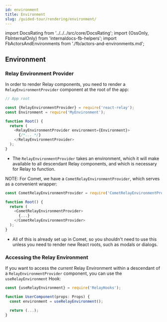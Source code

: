 ```yaml
---
id: environment
title: Environment
slug: /guided-tour/rendering/environment/
---
```


import DocsRating from '../../../src/core/DocsRating';
import {OssOnly, FbInternalOnly} from 'internaldocs-fb-helpers';
import FbActorsAndEnvironments from './fb/actors-and-environments.md';


## Environment

### Relay Environment Provider

In order to render Relay components, you need to render a `RelayEnvironmentProvider` component at the root of the app:

```js
// App root

const {RelayEnvironmentProvider} = require('react-relay');
const Environment = require('MyEnvironment');

function Root() {
  return (
    <RelayEnvironmentProvider environment={Environment}>
      {/*... */}
    </RelayEnvironmentProvider>
  );
}
```

* The `RelayEnvironmentProvider` takes an environment, which it will make available to all descendant Relay components, and which is necessary for Relay to function.


<FbInternalOnly>

NOTE: For Comet, we have a `CometRelayEnvironmentProvider`, which serves as a convenient wrapper:

```js
const CometRelayEnvironmentProvider = require('CometRelayEnvironmentProvider');

function Root() {
  return (
    <CometRelayEnvironmentProvider>
      {...}
    </CometRelayEnvironmentProvider>
  );
}
```

* All of this is already set up in Comet, so you shouldn't need to use this unless you need to render new React roots, such as modals or dialogs.

</FbInternalOnly>

### Accessing the Relay Environment

If you want to access the *current* Relay Environment within a descendant of a `RelayEnvironmentProvider` component, you can use the `useRelayEnvironment` Hook:

```js
const {useRelayEnvironment} = require('RelayHooks');

function UserComponent(props: Props) {
  const environment = useRelayEnvironment();

  return (...);
}
```


<FbActorsAndEnvironments />



<DocsRating />
